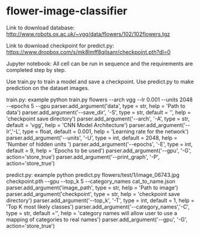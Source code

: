 # flower-image-classifier

Link to download database: http://www.robots.ox.ac.uk/~vgg/data/flowers/102/102flowers.tgz

Link to download checkpoint for predict.py: https://www.dropbox.com/s/mk8lmff8qilsanr/checkpoint.pth?dl=0

Jupyter notebook: All cell can be run in sequence and the requirements are completed step by step.


Use train.py to train a model and save a checkpoint. Use predict.py to make prediction on the dataset images.


train.py: example python train.py flowers --arch vgg --lr 0.001 --units 2048 --epochs 5 --gpu
    parser.add_argument('data', type = str, help = 'Path to data') 
    parser.add_argument('--save_dir', '-S', type = str, default = '', help = 'checkpoint save directory') 
    parser.add_argument('--arch', '-A', type = str, default = 'vgg', help = 'CNN Model Architecture') 
    parser.add_argument('--lr','-L',  type = float, default = 0.001, help = 'Learning rate for the network') 
    parser.add_argument('--units', '-U', type = int, default = 2048, help = 'Number of hidden units ') 
    parser.add_argument('--epochs', '-E', type = int, default = 9, help = 'Epochs to be used') 
    parser.add_argument('--gpu', '-G', action='store_true')
    parser.add_argument('--print_graph', '-P', action='store_true')

predict.py: example python predict.py flowers/test/1/image_06743.jpg checkpoint.pth --gpu --top_k 5 --category_names cat_to_name.json
    parser.add_argument('image_path', type = str, help = 'Path to image') 
    parser.add_argument('checkpoint', type = str, help = 'checkpoint save directory') 
    parser.add_argument('--top_k', '-T', type = int, default = 1, help = 'Top K most likely classes') 
    parser.add_argument('--category_names','-C',  type = str, default ='', help = 'category names will allow user to use a mapping of categories to real names') 
    parser.add_argument('--gpu', '-G', action='store_true')
